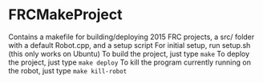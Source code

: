 FRCMakeProject
==============

Contains a makefile for building/deploying 2015 FRC projects, a src/ folder with a default Robot.cpp, and a setup script
For initial setup, run setup.sh (this only works on Ubuntu)
To build the project, just type `make`
To deploy the project, just type `make deploy`
To kill the program currently running on the robot, just type `make kill-robot`
